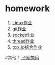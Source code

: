 # homework
 1. <a href="./linux作业/linux作业.md"> Linux作业</a>
 2. <a href ="./git作业/git作业.md"> git作业 </a>
 3. <a href ="./socket编程作业/socket作业.md"> socket作业 </a>
 4. <a href ="./thread作业/thread作业.md"> thread作业 </a>
 5. <a href ="./tcp_ip综合作业/tcp_ip综合作业.md"> tcp_ip综合作业</a>





#其他
1.<a href="https://www.jianshu.com/p/907c4cd5d33b"> 子网掩码</a>
